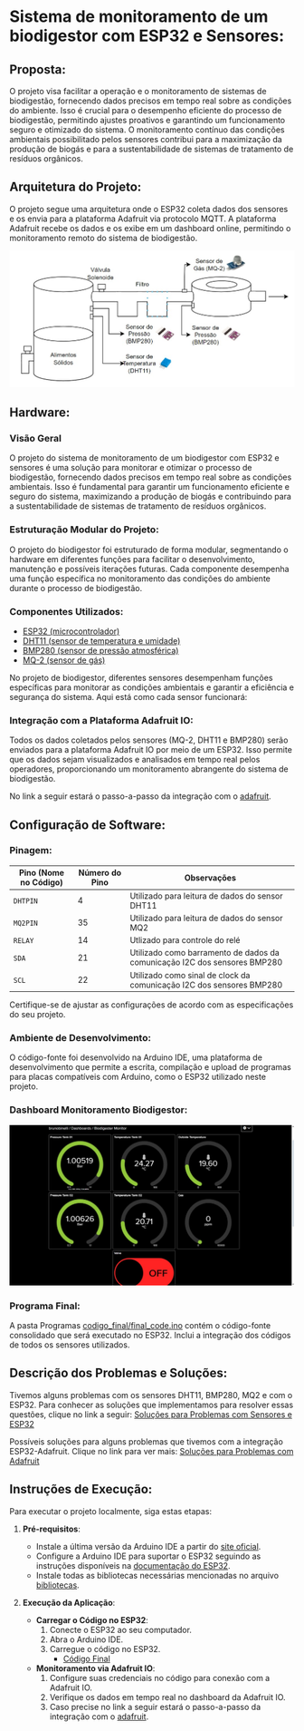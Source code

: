 # Sistema de monitoramento de um biodigestor com ESP32 e Sensores:

## Proposta:

O projeto visa facilitar a operação e o monitoramento de sistemas de biodigestão, fornecendo dados precisos em tempo real sobre as condições do ambiente. Isso é crucial para o desempenho eficiente do processo de biodigestão, permitindo ajustes proativos e garantindo um funcionamento seguro e otimizado do sistema. O monitoramento contínuo das condições ambientais possibilitado pelos sensores contribui para a maximização da produção de biogás e para a sustentabilidade de sistemas de tratamento de resíduos orgânicos.

## Arquitetura do Projeto:

O projeto segue uma arquitetura onde o ESP32 coleta dados dos sensores e os envia para a plataforma Adafruit via protocolo MQTT. A plataforma Adafruit recebe os dados e os exibe em um dashboard online, permitindo o monitoramento remoto do sistema de biodigestão.

![Arquitetura do Projeto](./arch.jpg)

## Hardware:

### Visão Geral

O projeto do sistema de monitoramento de um biodigestor com ESP32 e sensores é uma solução para monitorar e otimizar o processo de biodigestão, fornecendo dados precisos em tempo real sobre as condições ambientais. Isso é fundamental para garantir um funcionamento eficiente e seguro do sistema, maximizando a produção de biogás e contribuindo para a sustentabilidade de sistemas de tratamento de resíduos orgânicos.

### Estruturação Modular do Projeto:

O projeto do biodigestor foi estruturado de forma modular, segmentando o hardware em diferentes funções para facilitar o desenvolvimento, manutenção e possíveis iterações futuras. Cada componente desempenha uma função específica no monitoramento das condições do ambiente durante o processo de biodigestão.

### Componentes Utilizados:

- [ESP32 (microcontrolador)](https://github.com/JulioAmaral007/Biodigestor/tree/main/Sensores/ESP32)
- [DHT11 (sensor de temperatura e umidade)](https://github.com/JulioAmaral007/Biodigestor/tree/main/Sensores/Sensor-DHT11)
- [BMP280 (sensor de pressão atmosférica)](https://github.com/JulioAmaral007/Biodigestor/tree/main/Sensores/Sensor-BMP280)
- [MQ-2 (sensor de gás)](https://github.com/JulioAmaral007/Biodigestor/tree/main/Sensores/Sensor-MQ2)

No projeto de biodigestor, diferentes sensores desempenham funções específicas para monitorar as condições ambientais e garantir a eficiência e segurança do sistema. Aqui está como cada sensor funcionará:

### Integração com a Plataforma Adafruit IO:

Todos os dados coletados pelos sensores (MQ-2, DHT11 e BMP280) serão enviados para a plataforma Adafruit IO por meio de um ESP32. Isso permite que os dados sejam visualizados e analisados em tempo real pelos operadores, proporcionando um monitoramento abrangente do sistema de biodigestão.

No link a seguir estará o passo-a-passo da integração com o [adafruit](https://github.com/JulioAmaral007/Biodigestor/tree/main/Adafruit).

## Configuração de Software:

### Pinagem:

| Pino (Nome no Código) | Número do Pino | Observações                                                                     |
| --------------------- | -------------- | ------------------------------------------------------------------------------- |
| `DHTPIN`              | 4              | Utilizado para leitura de dados do sensor DHT11                                 |
| `MQ2PIN`              | 35             | Utilizado para leitura de dados do sensor MQ2                                   |
| `RELAY`               | 14             | Utlizado para controle do relé                                                  |
| `SDA`                 | 21             | Utilizado como barramento de dados da comunicação I2C dos sensores BMP280       |
| `SCL`                 | 22             | Utilizado como sinal de clock da comunicação I2C dos sensores BMP280            |

Certifique-se de ajustar as configurações de acordo com as especificações do seu projeto.

### Ambiente de Desenvolvimento:

O código-fonte foi desenvolvido na Arduino IDE, uma plataforma de desenvolvimento que permite a escrita, compilação e upload de programas para placas compatíveis com Arduino, como o ESP32 utilizado neste projeto.

### Dashboard Monitoramento Biodigestor:

![](adafruit-dash.jpg)

### Programa Final:

A pasta Programas [codigo_final/final_code.ino](https://github.com/JulioAmaral007/Biodigestor/blob/main/codigo_final/final_code.ino) contém o código-fonte consolidado que será executado no ESP32. Inclui a integração dos códigos de todos os sensores utilizados.

## Descrição dos Problemas e Soluções:

Tivemos alguns problemas com os sensores DHT11, BMP280, MQ2 e com o ESP32. Para conhecer as soluções que implementamos para resolver essas questões, clique no link a seguir: [Soluções para Problemas com Sensores e ESP32](https://github.com/JulioAmaral007/Biodigestor/blob/main/Problemas)

Possíveis soluções para alguns problemas que tivemos com a integração ESP32-Adafruit. Clique no link para ver mais: [Soluções para Problemas com Adafruit](https://github.com/JulioAmaral007/Biodigestor/tree/main/Adafruit/solucao-problemas)

## Instruções de Execução:

Para executar o projeto localmente, siga estas etapas:

1. **Pré-requisitos**:
   - Instale a última versão da Arduino IDE a partir do [site oficial](https://www.arduino.cc/en/software).
   - Configure a Arduino IDE para suportar o ESP32 seguindo as instruções disponíveis na [documentação do ESP32](https://docs.espressif.com/projects/arduino-esp32/en/latest/installing.html).
   - Instale todas as bibliotecas necessárias mencionadas no arquivo [bibliotecas](./bibliotecas.txt).

2. **Execução da Aplicação**:
   - **Carregar o Código no ESP32**:
     1. Conecte o ESP32 ao seu computador.
     2. Abra o Arduino IDE.
     3. Carregue o código no ESP32.
        - [Código Final](https://github.com/JulioAmaral007/Biodigestor/blob/main/codigo_final/final_code.ino)
   - **Monitoramento via Adafruit IO**:
     1. Configure suas credenciais no código para conexão com a Adafruit IO.
     2. Verifique os dados em tempo real no dashboard da Adafruit IO.
     3. Caso precise no link a seguir estará o passo-a-passo da integração com o [adafruit](https://github.com/JulioAmaral007/Biodigestor/tree/main/Adafruit).

